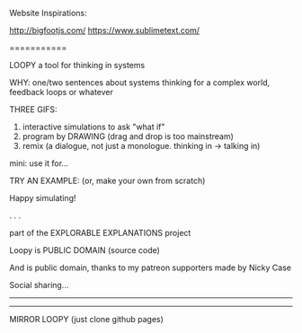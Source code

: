Website Inspirations:

http://bigfootjs.com/
https://www.sublimetext.com/

===========

LOOPY
a tool for thinking in systems

WHY: one/two sentences about systems thinking for a complex world,
feedback loops or whatever

THREE GIFS:
1. interactive simulations to ask "what if"
2. program by DRAWING (drag and drop is too mainstream)
3. remix (a dialogue, not just a monologue. thinking in -> talking in)

mini: use it for...

TRY AN EXAMPLE:
(or, make your own from scratch)

Happy simulating!

. . .

part of the EXPLORABLE EXPLANATIONS project

Loopy is PUBLIC DOMAIN
(source code)

And is public domain, thanks to my patreon supporters
made by Nicky Case

Social sharing...

---

---

MIRROR LOOPY
(just clone github pages)